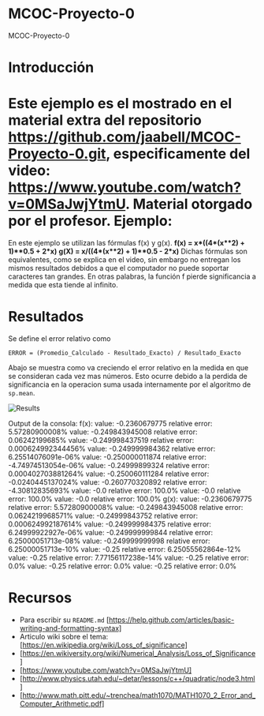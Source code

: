 # MCOC-Proyecto-0
MCOC-Proyecto-0

Introducción
==============

Este ejemplo es el mostrado en el material extra del repositorio https://github.com/jaabell/MCOC-Proyecto-0.git, especificamente del video: https://www.youtube.com/watch?v=0MSaJwjYtmU. Material otorgado por el profesor.
Ejemplo:
==============

En este ejemplo se utilizan las fórmulas f(x) y g(x).
__f(x) = x*((4*(x**2) + 1)**0.5 + 2*x)__
__g(X) = x/((4*(x**2) + 1)**0.5 - 2*x)__
Dichas fórmulas son equivalentes, como se explica en el video, sin embargo no entregan los mismos resultados debidos a que el computador no puede soportar caracteres tan grandes.
En otras palabras, la función f pierde significancia a medida que esta tiende al infinito.


Resultados
==============

Se define el error relativo como 

	ERROR = (Promedio_Calculado - Resultado_Exacto) / Resultado_Exacto

Abajo se muestra como va creciendo el error relativo en la medida en que se consideran cada vez mas números. Esto ocurre debido a la perdida de significancia en la operacion suma usada internamente por el algoritmo de `sp.mean`. 

![Results](loss-of-significance.png)

Output de la consola:
f(x):
	value: -0.2360679775 relative error: 5.57280900008%
	value: -0.249843945008 relative error: 0.06242199685%
	value: -0.249998437519 relative error: 0.000624992344456%
	value: -0.249999984362 relative error: 6.25514076091e-06%
	value: -0.250000011874 relative error: -4.74974513054e-06%
	value: -0.24999899324 relative error: 0.000402703881264%
	value: -0.250060111284 relative error: -0.0240445137024%
	value: -0.260770320892 relative error: -4.30812835693%
	value: -0.0 relative error: 100.0%
	value: -0.0 relative error: 100.0%
	value: -0.0 relative error: 100.0%
g(x):
	value: -0.2360679775 relative error: 5.57280900008%
	value: -0.249843945008 relative error: 0.0624219968571%
	value: -0.24999843752 relative error: 0.000624992187614%
	value: -0.249999984375 relative error: 6.24999922927e-06%
	value: -0.249999999844 relative error: 6.25000051713e-08%
	value: -0.249999999998 relative error: 6.25000051713e-10%
	value: -0.25 relative error: 6.25055562864e-12%
	value: -0.25 relative error: 7.77156117238e-14%
	value: -0.25 relative error: 0.0%
	value: -0.25 relative error: 0.0%
	value: -0.25 relative error: 0.0%


Recursos
==============

+ Para escribir su `README.md` [https://help.github.com/articles/basic-writing-and-formatting-syntax]
+ Articulo wiki sobre el tema: [https://en.wikipedia.org/wiki/Loss_of_significance]
+ [https://en.wikiversity.org/wiki/Numerical_Analysis/Loss_of_Significance]
+ [https://www.youtube.com/watch?v=0MSaJwjYtmU]
+ [http://www.physics.utah.edu/~detar/lessons/c++/quadratic/node3.html]
+ [http://www.math.pitt.edu/~trenchea/math1070/MATH1070_2_Error_and_Computer_Arithmetic.pdf]
